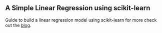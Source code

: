 ## A Simple Linear Regression using scikit-learn

Guide to build a linear regression model using scikit-learn
for more check out the [blog](https://vintile.in/2020/09/13/a-simple-linear-regression-using-scikit-learn/).

